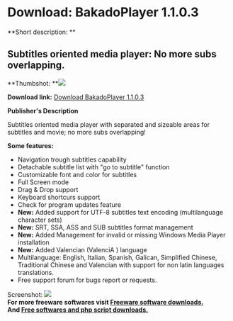 # Download: BakadoPlayer 1.1.0.3

**Short description: **

## Subtitles oriented media player: No more subs overlapping.

  
**Thumbshot: **![](http://www.freewarefiles.com/screenshot/BakadoPlayer_md.gif)   
  
**Download link:** [Download BakadoPlayer 1.1.0.3](http://freesoftwares.boysofts.com/BakadoPlayer_program_22892.html)  
  

**Publisher's Description**  
  

Subtitles oriented media player with separated and sizeable areas for
subtitles and movie; no more subs overlapping!

**Some features:**

  * Navigation trough subtitles capability 
  * Detachable subtitle list with "go to subtitle" function 
  * Customizable font and color for subtitles 
  * Full Screen mode 
  * Drag & Drop support 
  * Keyboard shortcurs support 
  * Check for program updates feature 
  * **New:** Added support for UTF-8 subtitles text encoding (multilanguage character sets) 
  * **New:** SRT, SSA, ASS and SUB subtitles format management 
  * **New:** Added Management for invalid or missing Windows Media Player installation 
  * **New:** Added Valencian (ValenciA ) language 
  * Multilanguage: English, Italian, Spanish, Galican, Simplified Chinese, Traditional Chinese and Valencian with support for non latin languages translations. 
  * Free support forum for bugs report or requests. 

  
  
Screenshot: ![](http://www.freewarefiles.com/screenshot/BakadoPlayer.gif)  
**For more freeware softwares visit [Freeware software downloads.](http://freesoftwares.boysofts.com/)**   
**And [Free softwares and php script downloads.](http://www.boysofts.com/)**

